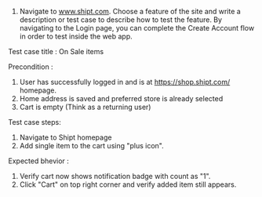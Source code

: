 1. Navigate to www.shipt.com. Choose a feature of the site and write a description or test case to describe how to test the feature. By navigating to the Login page, you can complete the Create Account flow in order to test inside the web app.

Test case title : On Sale items

Precondition : 
1. User has successfully logged in and is at https://shop.shipt.com/ homepage.
2. Home address is saved and preferred store is already selected
3. Cart is empty
(Think as a returning user)

Test case steps:
1. Navigate to Shipt homepage
2. Add single item to the cart using "plus icon".

Expected bhevior : 
1. Verify cart now shows notification badge with count as "1".
2. Click "Cart" on top right corner and verify added item still appears.